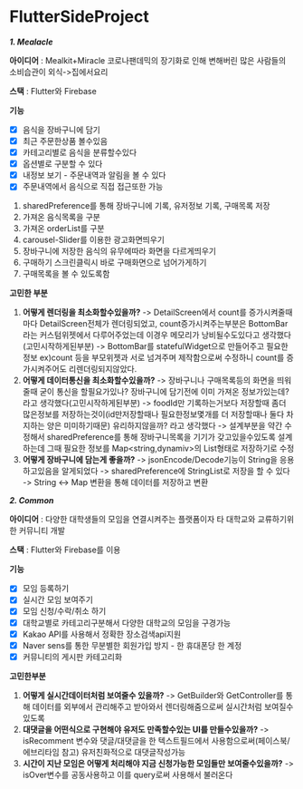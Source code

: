 # FlutterSideProject

**_1. Mealacle_**

**아이디어** : Mealkit+Miracle 코로나팬데믹의 장기화로 인해 변해버린 많은 사람들의 소비습관이 외식->집에서요리

**스택** : Flutter와 Firebase

**기능**

- [x] 음식을 장바구니에 담기
- [x] 최근 주문한상품 볼수있음
- [x] 카테고리별로 음식을 분류할수있다
- [x] 옵션별로 구분할 수 있다
- [x] 내정보 보기 - 주문내역과 알림을 볼 수 있다
- [x] 주문내역에서 음식으로 직접 접근또한 가능

1.  sharedPreference를 통해 장바구니에 기록, 유저정보 기록, 구매목록 저장
2.  가져온 음식목록을 구분
3.  가져온 orderList를 구분
4.  carousel-Slider를 이용한 광고화면띄우기
5.  장바구니에 저장한 음식의 유무에따라 화면을 다르게띄우기
6.  구매하기 스크린클릭시 바로 구매화면으로 넘어가게하기
7.  구매목록을 볼 수 있도록함

**고민한 부분**

1.  **어떻게 렌더링을 최소화할수있을까?** -> DetailScreen에서 count를 증가시켜줄때마다 DetailScreen전체가 렌더링되었고, count증가시켜주는부분은 BottomBar라는 커스텀위젯에서 다루어주었는데 이경우 메모리가 낭비될수도있다고 생각했다(고민시작하게된부분) -> BottomBar를 statefulWidget으로 만들어주고 필요한 정보 ex)count 등을 부모위젯과 서로 넘겨주며 제작함으로써 수정하니 count를 증가시켜주어도 리렌더링되지않았다.
2.  **어떻게 데이터통신을 최소화할수있을까?** -> 장바구니나 구매목록등의 화면을 띄워줄때 굳이 통신을 할필요가있나? 장바구니에 담기전에 이미 가져온 정보가있는데?라고 생각했다(고민시작하게된부분) -> foodId만 기록하는거보다 저장할때 좀더 많은정보를 저장하는것이(id만저장할때나 필요한정보몇개를 더 저장할때나 둘다 차지하는 양은 미미하기때문) 유리하지않을까? 라고 생각했다 -> 설계부분을 약간 수정해서 sharedPreference를 통해 장바구니목록을 기기가 갖고있을수있도록 설계하는데 그때 필요한 정보를 Map<string,dynamiv>의 List형태로 저장하기로 수정
3.  **어떻게 장바구니에 담는게 좋을까?** -> jsonEncode/Decode기능이 String을 응용하고있음을 알게되었다 -> sharedPreference에 StringList로 저장을 할 수 있다 -> String <-> Map 변환을 통해 데이터를 저장하고 변환

**_2. Common_**

**아이디어** : 다양한 대학생들의 모임을 연결시켜주는 플랫폼이자 타 대학교와 교류하기위한 커뮤니티 개발

**스택** : Flutter와 Firebase를 이용

**기능**

- [x] 모임 등록하기
- [x] 실시간 모임 보여주기
- [x] 모임 신청/수락/취소 하기
- [x] 대학교별로 카테고리구분해서 다양한 대학교의 모임을 구경가능
- [x] Kakao API를 사용해서 정확한 장소검색api지원
- [x] Naver sens를 통한 무분별한 회원가입 방지 - 한 휴대폰당 한 계정
- [x] 커뮤니티의 게시판 카테고리화

**고민한부분**

1. **어떻게 실시간데이터처럼 보여줄수 있을까?** -> GetBuilder와 GetController를 통해 데이터를 외부에서 관리해주고 받아와서 렌더링해줌으로써 실시간처럼 보여질수있도록
2. **대댓글을 어떤식으로 구현해야 유저도 만족할수있는 UI를 만들수있을까?** -> isRecomment 변수와 댓글/대댓글을 한 텍스트필드에서 사용함으로써(페이스북/에브리타임 참고) 유저친화적으로 대댓글작성가능
3. **시간이 지난 모임은 어떻게 처리해야 지금 신청가능한 모임들만 보여줄수있을까?** -> isOver변수를 공동사용하고 이를 query로써 사용해서 불러온다
